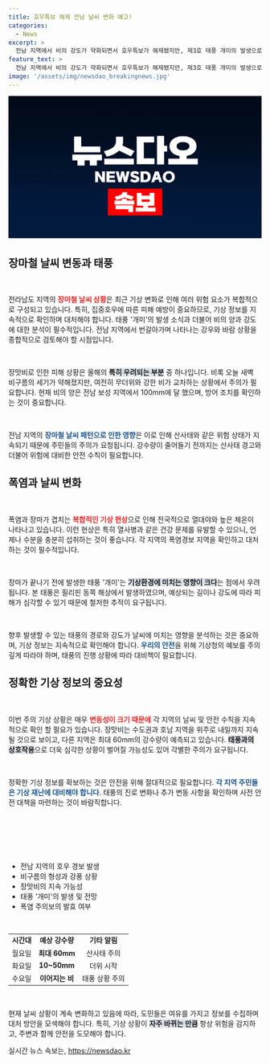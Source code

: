 ```yaml
---
title: 호우특보 해제 전남 날씨 변화 예고!
categories:
  - News
excerpt: >
  전남 지역에서 비의 강도가 약화되면서 호우특보가 해제됐지만, 제3호 태풍 개미의 발생으로 예기치 않은 날씨 변화가 예상됩니다. 이번 주 계속되는 장맛비와 폭염 속에서 안전사고에 유의해야 합니다.
feature_text: >
  전남 지역에서 비의 강도가 약화되면서 호우특보가 해제됐지만, 제3호 태풍 개미의 발생으로 예기치 않은 날씨 변화가 예상됩니다. 이번 주 계속되는 장맛비와 폭염 속에서 안전사고에 유의해야 합니다.
image: '/assets/img/newsdao_breakingnews.jpg'
---
```


<p><img src="/assets/img/newsdao_breakingnews.jpg" alt="firstkoreanews 속보" /></p>

<h2 data-ke-size="size26">장마철 날씨 변동과 태풍</h2>

<p data-ke-size="size16">&nbsp;</p>

<p>전라남도 지역의 <b><span style="color: #ee2323;">장마철 날씨 상황</span></b>은 최근 기상 변화로 인해 여러 위험 요소가 복합적으로 구성되고 있습니다. 특히, 집중호우에 따른 피해 예방이 중요하므로, 기상 정보를 지속적으로 확인하며 대처해야 합니다. 태풍 '개미'의 발생 소식과 더불어 비의 양과 강도에 대한 분석이 필수적입니다. 전남 지역에서 번갈아가며 나타나는 강우와 바람 상황을 종합적으로 검토해야 할 시점입니다.</p>

<p data-ke-size="size16">&nbsp;</p>

<p>장맛비로 인한 피해 상황은 올해의 <b><span style="background-color: #21538527;">특히 우려되는 부분</span></b> 중 하나입니다. 비록 오늘 새벽 비구름의 세기가 약해졌지만, 여전히 무더위와 강한 비가 교차하는 상황에서 주의가 필요합니다. 현재 비의 양은 전남 보성 지역에서 100mm에 달 했으며, 방어 조치를 확인하는 것이 중요합니다.</p>

<p data-ke-size="size16">&nbsp;</p>

<p>전남 지역의 <b><span style="color: #1a5490;">장마철 날씨 패턴으로 인한 영향</span></b>은 이로 인해 산사태와 같은 위험 상태가 지속되기 때문에 주민들의 주의가 요청됩니다. 강수량이 줄어들기 전까지는 산사태 경고와 더불어 위험에 대비한 안전 수칙이 필요합니다.</p>

<h2 data-ke-size="size26">폭염과 날씨 변화</h2>

<p data-ke-size="size16">&nbsp;</p>

<p>폭염과 장마가 겹치는 <b><span style="color: #ee2323;">복합적인 기상 현상</span></b>으로 인해 전국적으로 열대야와 높은 체온이 나타나고 있습니다. 이런 현상은 특히 열사병과 같은 건강 문제를 유발할 수 있으니, 언제나 수분을 충분히 섭취하는 것이 좋습니다. 각 지역의 폭염경보 지역을 확인하고 대처하는 것이 필수적입니다.</p>

<p data-ke-size="size16">&nbsp;</p>

<p>장마가 끝나기 전에 발생한 태풍 '개미'는 <b><span style="background-color: #21538527;">기상환경에 미치는 영향이 크다</span></b>는 점에서 우려됩니다. 본 태풍은 필리핀 동쪽 해상에서 발생하였으며, 예상되는 길이나 강도에 따라 피해가 심각할 수 있기 때문에 철저한 추적이 요구됩니다.</p>

<p data-ke-size="size16">&nbsp;</p>

<p>향후 발생할 수 있는 태풍의 경로와 강도가 날씨에 미치는 영향을 분석하는 것은 중요하며, 기상 정보는 지속적으로 확인해야 합니다. <b><span style="color: #1a5490;">우리의 안전</span></b>을 위해 기상청의 예보를 주의 깊게 따라야 하며, 태풍의 진행 상황에 따라 대비책이 필요합니다.</p>

<h2 data-ke-size="size26">정확한 기상 정보의 중요성</h2>

<p data-ke-size="size16">&nbsp;</p>

<p>이번 주의 기상 상황은 매우 <b><span style="color: #ee2323;">변동성이 크기 때문에</span></b> 각 지역의 날씨 및 안전 수칙을 지속적으로 확인 할 필요가 있습니다. 장맛비는 수도권과 호남 지역을 위주로 내일까지 지속될 것으로 보이고, 다른 지역은 최대 60mm의 강수량이 예측되고 있습니다. <b><span style="background-color: #21538527;">태풍과의 상호작용</span></b>으로 더욱 심각한 상황이 벌어질 가능성도 있어 각별한 주의가 요구됩니다. </p>

<p data-ke-size="size16">&nbsp;</p>

<p>정확한 기상 정보를 확보하는 것은 안전을 위해 절대적으로 필요합니다. <b><span style="color: #1a5490;">각 지역 주민들은 기상 재난에 대비해야 합니다</span></b>. 태풍의 진로 변화나 추가 변동 사항을 확인하며 사전 안전 대책을 마련하는 것이 바람직합니다.</p>

<p data-ke-size="size16">&nbsp;</p>

<p data-ke-size="size16">&nbsp;</p>

<p data-ke-size="size16">&nbsp;</p>

<ul>
   <li>전남 지역의 호우 경보 발생</li>
   <li>비구름의 형성과 강풍 상황</li>
   <li>장맛비의 지속 가능성</li>
   <li>태풍 '개미'의 발생 및 전망</li>
   <li>폭염 주의보의 발효 여부</li>
</ul>

<p data-ke-size="size16">&nbsp;</p>

<table>
  <tr>
    <td style="text-align: center; height: 17px;"><b>시간대</b></td>
    <td style="text-align: center; height: 17px;"><b>예상 강수량</b></td>
    <td style="text-align: center; height: 17px;"><b>기타 알림</b></td>
  </tr>
  <tr>
    <td style="text-align: center; height: 17px;">월요일</td>
    <td style="text-align: center; height: 17px;"><b>최대 60mm</b></td>
    <td style="text-align: center; height: 17px;">산사태 주의</td>
  </tr>
  <tr>
    <td style="text-align: center; height: 17px;">화요일</td>
    <td style="text-align: center; height: 17px;"><b>10~50mm</b></td>
    <td style="text-align: center; height: 17px;">더위 시작</td>
  </tr>
  <tr>
    <td style="text-align: center; height: 17px;">수요일</td>
    <td style="text-align: center; height: 17px;"><b>이어지는 비</b></td>
    <td style="text-align: center; height: 17px;">태풍 상황 주의</td>
  </tr>
</table>

<p data-ke-size="size16">&nbsp;</p>

<p>현재 날씨 상황이 계속 변화하고 있음에 따라, 도민들은 여유를 가지고 정보를 수집하며 대처 방안을 모색해야 합니다. 특히, 기상 상황이 <b><span style="background-color: #21538527;">자주 바뀌는 만큼</span></b> 항상 위험을 감지하고, 주변과 함께 안전을 도모해야 합니다.</p>
실시간 뉴스 속보는, <a href="https://newsdao.kr" rel="dofollow">https://newsdao.kr</a>


